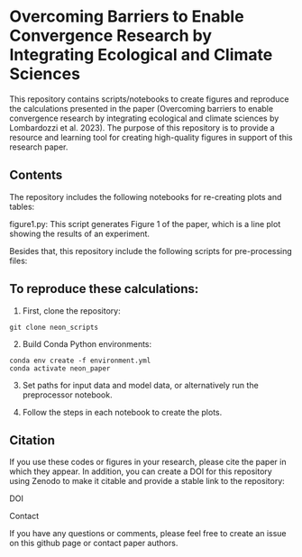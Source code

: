# Overcoming Barriers to Enable Convergence Research by Integrating Ecological and Climate Sciences

This repository contains scripts/notebooks to create figures and reproduce the calculations presented in the paper (Overcoming barriers to enable convergence research by integrating ecological and climate sciences by Lombardozzi et al. 2023). The purpose of this repository is to provide a resource and learning tool for creating high-quality figures in support of this research paper.

## Contents

The repository includes the following notebooks for re-creating plots and tables:

figure1.py: This script generates Figure 1 of the paper, which is a line plot showing the results of an experiment.

Besides that, this repository include the following scripts for pre-processing files:

## To reproduce these calculations:


1. First, clone the repository:

```
git clone neon_scripts
```

2. Build Conda Python environments:
```
conda env create -f environment.yml
conda activate neon_paper
```

3. Set paths for input data and model data, or alternatively run the preprocessor notebook. 

4. Follow the steps in each notebook to create the plots.

## Citation

If you use these codes or figures in your research, please cite the paper in which they appear. In addition, you can create a DOI for this repository using Zenodo to make it citable and provide a stable link to the repository:

DOI

Contact

If you have any questions or comments, please feel free to create an issue on this github page or contact paper authors. 

